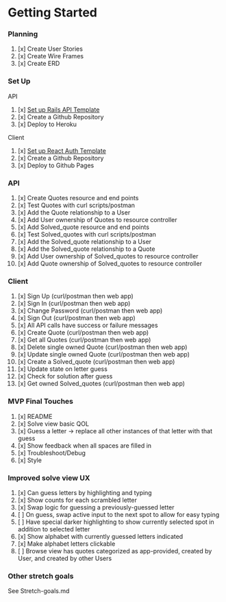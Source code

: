 # Getting Started

### Planning
1.  [x] Create User Stories
1.  [x] Create Wire Frames
1.  [x] Create ERD

### Set Up

API

1.  [x] [Set up Rails API Template](https://git.generalassemb.ly/ga-wdi-boston/rails-api-template)
1.  [x] Create a Github Repository
1.  [x] Deploy to Heroku

Client

1.  [x] [Set up React Auth Template](https://git.generalassemb.ly/ga-wdi-boston/react-auth-template)
1.  [x] Create a Github Repository
1.  [x] Deploy to Github Pages

### API
1.  [x] Create Quotes resource and end points
1.  [x] Test Quotes with curl scripts/postman
1.  [x] Add the Quote relationship to a User
1.  [x] Add User ownership of Quotes to resource controller
1.  [x] Add Solved_quote resource and end points
1.  [x] Test Solved_quotes with curl scripts/postman
1.  [x] Add the Solved_quote relationship to a User
1.  [x] Add the Solved_quote relationship to a Quote
1.  [x] Add User ownership of Solved_quotes to resource controller
1.  [x] Add Quote ownership of Solved_quotes to resource controller

### Client
1.  [x] Sign Up (curl/postman then web app)
1.  [x] Sign In (curl/postman then web app)
1.  [x] Change Password (curl/postman then web app)
1.  [x] Sign Out (curl/postman then web app)
1.  [x] All API calls have success or failure messages
1.  [x] Create Quote (curl/postman then web app)
1.  [x] Get all Quotes (curl/postman then web app)
1.  [x] Delete single owned Quote (curl/postman then web app)
1.  [x] Update single owned Quote (curl/postman then web app)
1.  [x] Create a Solved_quote (curl/postman then web app)
   1.  [x] Update state on letter guess
   1.  [x] Check for solution after guess
1.  [x] Get owned Solved_quotes (curl/postman then web app)

### MVP Final Touches
1.  [x] README
1.  [x] Solve view basic QOL
   1.  [x] Guess a letter -> replace all other instances of that letter with that guess
   1.  [x] Show feedback when all spaces are filled in
1.  [x] Troubleshoot/Debug
1.  [x] Style

### Improved solve view UX

1.  [x] Can guess letters by highlighting and typing
1.  [x] Show counts for each scrambled letter
1.  [x] Swap logic for guessing a previously-guessed letter
1.  [ ] On guess, swap active input to the next spot to allow for easy typing
   1.  [ ] Have special darker highlighting to show currently selected spot in addition to selected letter
1.  [x] Show alphabet with currently guessed letters indicated
   1.  [x] Make alphabet letters clickable
1.  [ ] Browse view has quotes categorized as app-provided, created by User, and created by other Users

### Other stretch goals

See Stretch-goals.md
